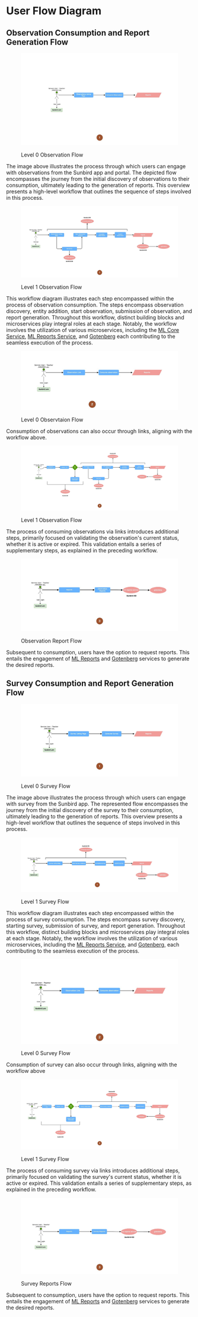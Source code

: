 # User Flow Diagram

## Observation Consumption and Report Generation Flow

<figure><img src="../../../../.gitbook/assets/observation-flow-1-level-0.jpeg" alt=""><figcaption><p>Level 0 Observation Flow</p></figcaption></figure>

The image above illustrates the process through which users can engage with observations from the Sunbird app and portal. The depicted flow encompasses the journey from the initial discovery of observations to their consumption, ultimately leading to the generation of reports. This overview presents a high-level workflow that outlines the sequence of steps involved in this process.

<figure><img src="../../../../.gitbook/assets/observation flow-1 lvl1.jpeg" alt=""><figcaption><p>Level 1 Observation Flow</p></figcaption></figure>

This workflow diagram illustrates each step encompassed within the process of observation consumption. The steps encompass observation discovery, entity addition, start observation, submission of observation, and report generation. Throughout this workflow, distinct building blocks and microservices play integral roles at each stage. Notably, the workflow involves the utilization of various microservices, including the [ML Core Service](../ml-core-service/), [ML Reports Service](../ml-report-service/), and [Gotenberg](https://gotenberg.dev/) each contributing to the seamless execution of the process.

<figure><img src="../../../../.gitbook/assets/observation flow-2-lvl-0.jpeg" alt=""><figcaption><p>Level 0 Observtaion Flow</p></figcaption></figure>

Consumption of observations can also occur through links, aligning with the workflow above.

<figure><img src="../../../../.gitbook/assets/observation-flow-2-lvl1.jpeg" alt=""><figcaption><p>Level 1 Observation Flow</p></figcaption></figure>

The process of consuming observations via links introduces additional steps, primarily focused on validating the observation's current status, whether it is active or expired. This validation entails a series of supplementary steps, as explained in the preceding workflow.

<figure><img src="../../../../.gitbook/assets/observation flow-3.jpeg" alt=""><figcaption><p>Observation Report Flow</p></figcaption></figure>

Subsequent to consumption, users have the option to request reports. This entails the engagement of [ML Reports](../ml-report-service/) and [Gotenberg](https://gotenberg.dev/) services to generate the desired reports.

## Survey Consumption and Report Generation Flow

<figure><img src="../../../../.gitbook/assets/survey-flow-1-lvl-0.jpeg" alt=""><figcaption><p>Level 0 Survey Flow</p></figcaption></figure>

The image above illustrates the process through which users can engage with survey from the Sunbird app. The represented flow encompasses the journey from the initial discovery of the survey to their consumption, ultimately leading to the generation of reports. This overview presents a high-level workflow that outlines the sequence of steps involved in this process.

<figure><img src="../../../../.gitbook/assets/survey-flow-1-lvl1.jpeg" alt=""><figcaption><p>Level 1 Survey Flow</p></figcaption></figure>

This workflow diagram illustrates each step encompassed within the process of survey consumption. The steps encompass survey discovery, starting survey, submission of survey, and report generation. Throughout this workflow, distinct building blocks and microservices play integral roles at each stage. Notably, the workflow involves the utilization of various microservices, including the [ML Reports Service](../ml-core-service/), and [Gotenberg](https://gotenberg.dev/), each contributing to the seamless execution of the process.

<figure><img src="../../../../.gitbook/assets/survey-flow-2-lvl0.jpeg" alt=""><figcaption><p>Level 0 Survey Flow</p></figcaption></figure>

Consumption of survey can also occur through links, aligning with the workflow above

<figure><img src="../../../../.gitbook/assets/survey-flow-2-lvl1.jpeg" alt=""><figcaption><p>Level 1 Survey Flow</p></figcaption></figure>

The process of consuming survey via links introduces additional steps, primarily focused on validating the survey's current status, whether it is active or expired. This validation entails a series of supplementary steps, as explained in the preceding workflow.

<figure><img src="../../../../.gitbook/assets/survey-Flow-3.jpeg" alt=""><figcaption><p>Survey Reports Flow</p></figcaption></figure>

Subsequent to consumption, users have the option to request reports. This entails the engagement of [ML Reports](../ml-report-service/) and [Gotenberg](https://gotenberg.dev/) services to generate the desired reports.
